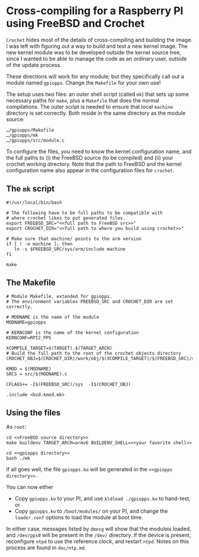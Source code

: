 # Cross-compiling for a Raspberry PI using FreeBSD and Crochet

`Crochet` hides most of the details of cross-compiling and building the image. I was left with figuring out a way to build and test a new kernel image. The new kernel module was to be developed outside the kernel source tree, since I wanted to be able to manage the code as an ordinary user, outside of the update process.

These directions will work for any module; but they specifically call out a module named `gpiopps`. Change the `Makefile` for your own use!

The setup uses *two* files: an outer shell script (called `mk`) that sets up some necessary paths for `make`, plus a `Makefile` that does the normal compilations. The outer script is needed to ensure that local `machine` directory is set correctly. Both reside in the same directory as the module source:

```
…/gpiopps/Makefile
…/gpiopps/mk
…/gpiopps/src/module.c
```

To configure the files, you need to know the kernel configuration name, and the full paths to (i) the FreeBSD source (to be compiled) and (ii) your crochet working directory. Note that the path to FreeBSD and the kernel configuration name also appear in the configuration files for `crochet`.

## The `mk` script

```
#!/usr/local/bin/bash

# The following have to be full paths to be compatible with
# where crochet likes to put generated files.
export FREEBSD_SRC="<<full path to FreeBSD src>>"
export CROCHET_DIR="<<full path to where you build using crochet>>"

# Make sure that machine/ points to the arm version
if [ ! -e machine ]; then
   ln -s $FREEBSD_SRC/sys/arm/include machine
fi

make 
```

## The Makefile

```
# Module Makefile, extended for gpiopps.
# The environment variables FREEBSD_SRC and CROCHET_DIR are set correctly.

# MODNAME is the name of the module
MODNAME=gpiopps

# KERNCONF is the name of the kernel configuration
KERNCONF=RPI2_PPS

XCOMPILE_TARGET=$(TARGET).$(TARGET_ARCH)
# Build the full path to the root of the crochet objects directory
CROCHET_OBJ=$(CROCHET_DIR)/work/obj/$(XCOMPILE_TARGET)/$(FREEBSD_SRC)/sys/$(KERNCONF)

KMOD = $(MODNAME)
SRCS = src/$(MODNAME).c

CFLAGS+= -I$(FREEBSD_SRC)/sys  -I$(CROCHET_OBJ)

.include <bsd.kmod.mk>
```

## Using the files

As `root`:

```
cd <<FreeBSD source directory>>
make buildenv TARGET_ARCH=armv6 BUILDENV_SHELL=<<your favorite shell>>

cd <<gpiopps directory>>
bash ./mk

```
If all goes well, the file `gpiopps.ko` will be generated in the `<<gpiopps directory>>`. 

You can now either

* Copy `gpiopps.ko`  to your PI, and  use `kldload ./gpiopps.ko` to hand-test, or
* Copy  `gpiopps.ko`  to `/boot/modules/` on your PI, and change the `loader.conf` options to load the module at boot time.

In either case, messages listed by `dmesg` will show that the moduleis loaded, and `/dev/pps0` will be present in the `/dev/` directory. If the device is present, reconfigure `ntpd` to use the reference clock, and restart `ntpd`. Notes on this process are found in `doc/ntp.md`.
